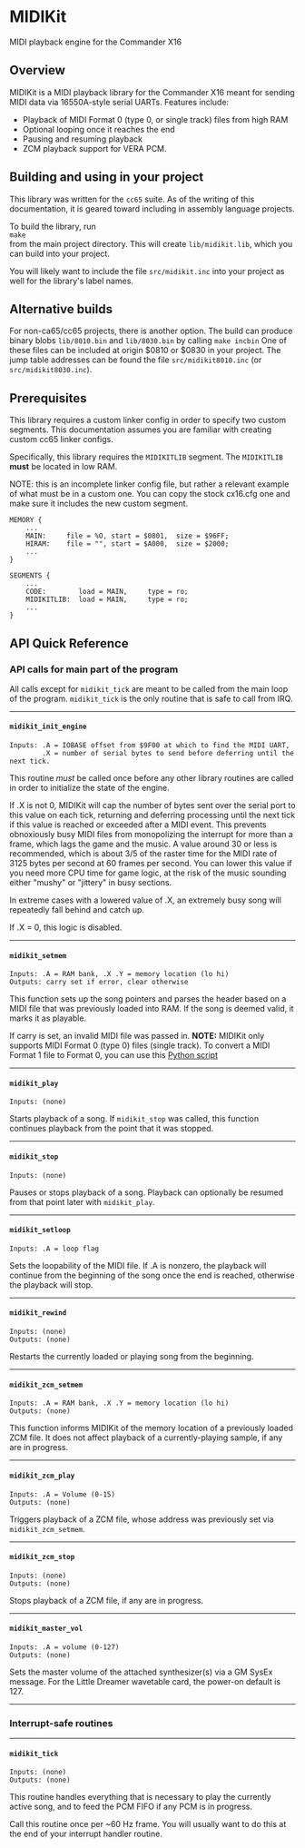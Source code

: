 # MIDIKit
MIDI playback engine for the Commander X16

## Overview

MIDIKit is a MIDI playback library for the Commander X16 meant for sending MIDI data via 16550A-style serial UARTs.  Features include:

* Playback of MIDI Format 0 (type 0, or single track) files from high RAM
* Optional looping once it reaches the end
* Pausing and resuming playback
* ZCM playback support for VERA PCM.

## Building and using in your project

This library was written for the `cc65` suite.  As of the writing of this documentation, it is geared toward including in assembly language projects.

To build the library, run  
`make`  
from the main project directory. This will create `lib/midikit.lib`, which you can build into your project.

You will likely want to include the file `src/midikit.inc` into your project as well for the library's label names.

## Alternative builds

For non-ca65/cc65 projects, there is another option. The build can produce binary blobs `lib/8010.bin` and `lib/8030.bin` by calling
`make incbin`
One of these files can be included at origin $0810 or $0830 in your project.  The jump table addresses can be found the file `src/midikit8010.inc` (or `src/midikit8030.inc`).

## Prerequisites

This library requires a custom linker config in order to specify two custom segments.  This documentation assumes you are familiar with creating custom cc65 linker configs.

Specifically, this library requires the `MIDIKITLIB` segment. The `MIDIKITLIB` **must** be located in low RAM.

NOTE: this is an incomplete linker config file, but rather a relevant example of what must be in a custom one.  You can copy the stock cx16.cfg one and make sure it includes the new custom segment.

```
MEMORY {
    ...
    MAIN:     file = %O, start = $0801,  size = $96FF;
    HIRAM:    file = "", start = $A000,  size = $2000;
    ...
}

SEGMENTS {
    ...
    CODE:        load = MAIN,     type = ro;
    MIDIKITLIB:  load = MAIN,     type = ro;
    ...
}
```

## API Quick Reference

### API calls for main part of the program

All calls except for `midikit_tick` are meant to be called from the main loop of the program. `midikit_tick` is the only routine that is safe to call from IRQ.

---
#### `midikit_init_engine`
```
Inputs: .A = IOBASE offset from $9F00 at which to find the MIDI UART,
        .X = number of serial bytes to send before deferring until the next tick.
```
This routine *must* be called once before any other library routines are called in order to initialize the state of the engine.

If .X is not 0, MIDIKit will cap the number of bytes sent over the serial port to this value on each tick, returning and deferring processing until the next tick if this value is reached or exceeded after a MIDI event. This prevents obnoxiously busy MIDI files from monopolizing the interrupt for more than a frame, which lags the game and the music. A value around 30 or less is recommended, which is about 3/5 of the raster time for the MIDI rate of 3125 bytes per second at 60 frames per second. You can lower this value if you need more CPU time for game logic, at the risk of the music sounding either "mushy" or "jittery" in busy sections.

In extreme cases with a lowered value of .X, an extremely busy song will repeatedly fall behind and catch up.

If .X = 0, this logic is disabled.

---
#### `midikit_setmem`
```
Inputs: .A = RAM bank, .X .Y = memory location (lo hi)
Outputs: carry set if error, clear otherwise
```

This function sets up the song pointers and parses the header based on a MIDI file that was previously loaded into RAM. If the song is deemed valid, it marks it as playable.  

If carry is set, an invalid MIDI file was passed in. **NOTE:** MIDIKit only supports MIDI Format 0 (type 0) files (single track). To convert a MIDI Format 1 file to Format 0, you can use this [Python script](convertmidi.py)

---

#### `midikit_play`
```
Inputs: (none)
```
Starts playback of a song.  If `midikit_stop` was called, this function continues playback from the point that it was stopped.  

---
#### `midikit_stop`
```
Inputs: (none)
```
Pauses or stops playback of a song. Playback can optionally be resumed from that point later with `midikit_play`.

---
#### `midikit_setloop`
```
Inputs: .A = loop flag
```
Sets the loopability of the MIDI file. If .A is nonzero, the playback will continue from the beginning of the song once the end is reached, otherwise the playback will stop.

---
#### `midikit_rewind`
```
Inputs: (none)
Outputs: (none)
```
Restarts the currently loaded or playing song from the beginning.


---
#### `midikit_zcm_setmem`
```
Inputs: .A = RAM bank, .X .Y = memory location (lo hi)
Outputs: (none)
```

This function informs MIDIKit of the memory location of a previously loaded ZCM file. It does not affect playback of a currently-playing sample, if any are in progress.

---
#### `midikit_zcm_play`
```
Inputs: .A = Volume (0-15)
Outputs: (none)
```

Triggers playback of a ZCM file, whose address was previously set via `midikit_zcm_setmem`.

---
#### `midikit_zcm_stop`
```
Inputs: (none)
Outputs: (none)
```

Stops playback of a ZCM file, if any are in progress.

---
#### `midikit_master_vol`
```
Inputs: .A = volume (0-127)
Outputs: (none)
```

Sets the master volume of the attached synthesizer(s) via a GM SysEx message.  For the Little Dreamer wavetable card, the power-on default is 127.

---

### Interrupt-safe routines

---
#### `midikit_tick`
```
Inputs: (none)
Outputs: (none)
```

This routine handles everything that is necessary to play the currently active song, and to feed the PCM FIFO if any PCM is in progress.

Call this routine once per ~60 Hz frame.  You will usually want to do this at the end of your interrupt handler routine.



